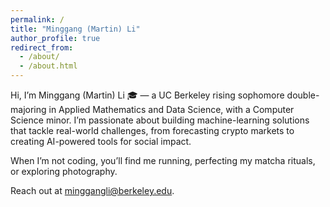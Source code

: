 ```yaml
---
permalink: /
title: "Minggang (Martin) Li"
author_profile: true
redirect_from: 
  - /about/
  - /about.html
---
```


Hi, I’m Minggang (Martin) Li 🎓 — a UC Berkeley rising sophomore double-majoring in Applied Mathematics and Data Science, with a Computer Science minor. I’m passionate about building machine-learning solutions that tackle real-world challenges, from forecasting crypto markets to creating AI-powered tools for social impact. 

When I’m not coding, you’ll find me running, perfecting my matcha rituals, or exploring photography.

Reach out at minggangli@berkeley.edu.